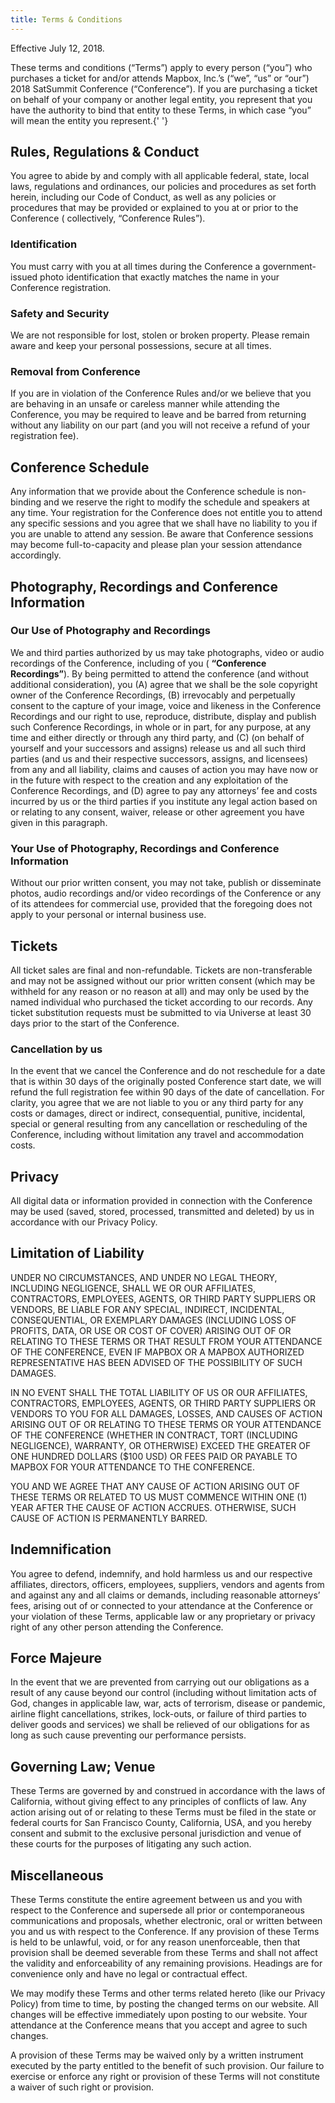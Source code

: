 ```yaml
---
title: Terms & Conditions
---
```

Effective July 12, 2018.

These terms and conditions (“Terms”) apply to every person (“you”) who purchases a ticket for and/or attends Mapbox, Inc.’s (“we”, “us” or “our”) 2018 SatSummit Conference (“Conference”). If you are purchasing a ticket on behalf of your company or another legal entity, you represent that you have the authority to bind that entity to these Terms, in which case “you” will mean the entity you represent.{' '}

## Rules, Regulations & Conduct

You agree to abide by and comply with all applicable federal, state, local laws, regulations and ordinances, our policies and procedures as set forth herein, including our Code of Conduct, as well as any policies or procedures that may be provided or explained to you at or prior to the Conference ( collectively, “Conference Rules”).

### Identification

You must carry with you at all times during the Conference a government-issued photo identification that exactly matches the name in your Conference registration.

### Safety and Security

We are not responsible for lost, stolen or broken property. Please remain aware and keep your personal possessions, secure at all times.

### Removal from Conference

If you are in violation of the Conference Rules and/or we believe that you are behaving in an unsafe or careless manner while attending the Conference, you may be required to leave and be barred from returning without any liability on our part (and you will not receive a refund of your registration fee).

## Conference Schedule

Any information that we provide about the Conference schedule is non-binding and we reserve the right to modify the schedule and speakers at any time. Your registration for the Conference does not entitle you to attend any specific sessions and you agree that we shall have no liability to you if you are unable to attend any session. Be aware that Conference sessions may become full-to-capacity and please plan your session attendance accordingly.

## Photography, Recordings and Conference Information

### Our Use of Photography and Recordings

We and third parties authorized by us may take photographs, video or audio recordings of the Conference, including of you ( **“Conference Recordings”**). By being permitted to attend the conference (and without additional consideration), you (A) agree that we shall be the sole copyright owner of the Conference Recordings, (B) irrevocably and perpetually consent to the capture of your image, voice and likeness in the Conference Recordings and our right to use, reproduce, distribute, display and publish such Conference Recordings, in whole or in part, for any purpose, at any time and either directly or through any third party, and (C) (on behalf of yourself and your successors and assigns) release us and all such third parties (and us and their respective successors, assigns, and licensees) from any and all liability, claims and causes of action you may have now or in the future with respect to the creation and any exploitation of the Conference Recordings, and (D) agree to pay any attorneys’ fee and costs incurred by us or the third parties if you institute any legal action based on or relating to any consent, waiver, release or other agreement you have given in this paragraph.

### Your Use of Photography, Recordings and Conference Information

Without our prior written consent, you may not take, publish or disseminate photos, audio recordings and/or video recordings of the Conference or any of its attendees for commercial use, provided that the foregoing does not apply to your personal or internal business use.

## Tickets

All ticket sales are final and non-refundable. Tickets are non-transferable and may not be assigned without our prior written consent (which may be withheld for any reason or no reason at all) and may only be used by the named individual who purchased the ticket according to our records. Any ticket substitution requests must be submitted to via Universe at least 30 days prior to the start of the Conference.

### Cancellation by us

In the event that we cancel the Conference and do not reschedule for a date that is within 30 days of the originally posted Conference start date, we will refund the full registration fee within 90 days of the date of cancellation. For clarity, you agree that we are not liable to you or any third party for any costs or damages, direct or indirect, consequential, punitive, incidental, special or general resulting from any cancellation or rescheduling of the Conference, including without limitation any travel and accommodation costs.

## Privacy

All digital data or information provided in connection with the Conference may be used (saved, stored, processed, transmitted and deleted) by us in accordance with our Privacy Policy.

## Limitation of Liability

UNDER NO CIRCUMSTANCES, AND UNDER NO LEGAL THEORY, INCLUDING NEGLIGENCE, SHALL WE OR OUR AFFILIATES, CONTRACTORS, EMPLOYEES, AGENTS, OR THIRD PARTY SUPPLIERS OR VENDORS, BE LIABLE FOR ANY SPECIAL, INDIRECT, INCIDENTAL, CONSEQUENTIAL, OR EXEMPLARY DAMAGES (INCLUDING LOSS OF PROFITS, DATA, OR USE OR COST OF COVER) ARISING OUT OF OR RELATING TO THESE TERMS OR THAT RESULT FROM YOUR ATTENDANCE OF THE CONFERENCE, EVEN IF MAPBOX OR A MAPBOX AUTHORIZED REPRESENTATIVE HAS BEEN ADVISED OF THE POSSIBILITY OF SUCH DAMAGES.

IN NO EVENT SHALL THE TOTAL LIABILITY OF US OR OUR AFFILIATES, CONTRACTORS, EMPLOYEES, AGENTS, OR THIRD PARTY SUPPLIERS OR VENDORS TO YOU FOR ALL DAMAGES, LOSSES, AND CAUSES OF ACTION ARISING OUT OF OR RELATING TO THESE TERMS OR YOUR ATTENDANCE OF THE CONFERENCE (WHETHER IN CONTRACT, TORT (INCLUDING NEGLIGENCE), WARRANTY, OR OTHERWISE) EXCEED THE GREATER OF ONE HUNDRED DOLLARS ($100 USD) OR FEES PAID OR PAYABLE TO MAPBOX FOR YOUR ATTENDANCE TO THE CONFERENCE.

YOU AND WE AGREE THAT ANY CAUSE OF ACTION ARISING OUT OF THESE TERMS OR RELATED TO US MUST COMMENCE WITHIN ONE (1) YEAR AFTER THE CAUSE OF ACTION ACCRUES. OTHERWISE, SUCH CAUSE OF ACTION IS PERMANENTLY BARRED.

## Indemnification

You agree to defend, indemnify, and hold harmless us and our respective affiliates, directors, officers, employees, suppliers, vendors and agents from and against any and all claims or demands, including reasonable attorneys’ fees, arising out of or connected to your attendance at the Conference or your violation of these Terms, applicable law or any proprietary or privacy right of any other person attending the Conference.

## Force Majeure

In the event that we are prevented from carrying out our obligations as a result of any cause beyond our control (including without limitation acts of God, changes in applicable law, war, acts of terrorism, disease or pandemic, airline flight cancellations, strikes, lock-outs, or failure of third parties to deliver goods and services) we shall be relieved of our obligations for as long as such cause preventing our performance persists.

## Governing Law; Venue

These Terms are governed by and construed in accordance with the laws of California, without giving effect to any principles of conflicts of law. Any action arising out of or relating to these Terms must be filed in the state or federal courts for San Francisco County, California, USA, and you hereby consent and submit to the exclusive personal jurisdiction and venue of these courts for the purposes of litigating any such action.

## Miscellaneous

These Terms constitute the entire agreement between us and you with respect to the Conference and supersede all prior or contemporaneous communications and proposals, whether electronic, oral or written between you and us with respect to the Conference. If any provision of these Terms is held to be unlawful, void, or for any reason unenforceable, then that provision shall be deemed severable from these Terms and shall not affect the validity and enforceability of any remaining provisions. Headings are for convenience only and have no legal or contractual effect.

We may modify these Terms and other terms related hereto (like our Privacy Policy) from time to time, by posting the changed terms on our website. All changes will be effective immediately upon posting to our website. Your attendance at the Conference means that you accept and agree to such changes.

A provision of these Terms may be waived only by a written instrument executed by the party entitled to the benefit of such provision. Our failure to exercise or enforce any right or provision of these Terms will not constitute a waiver of such right or provision.